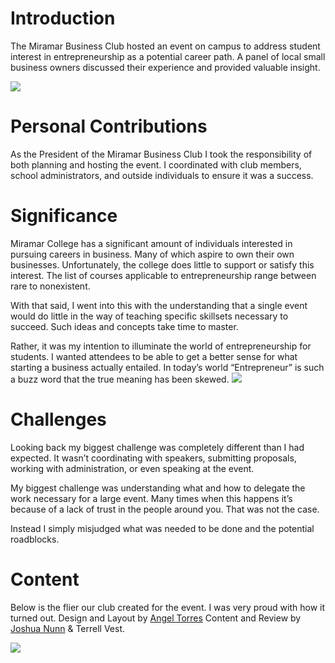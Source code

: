 # Introduction
The Miramar Business Club hosted an event on campus to address student interest in entrepreneurship as a potential career path. A panel of local small business owners discussed their experience and provided valuable insight.

<img src="../../assets/images/exploring-entrepreneurship/Panel.jpg" class="landscape full">

# Personal Contributions
As the President of the Miramar Business Club I took the responsibility of both planning and hosting the event. I coordinated with club members, school administrators, and outside individuals to ensure it was a success.

# Significance
Miramar College has a significant amount of individuals interested in pursuing careers in business. Many of which aspire to own their own businesses. Unfortunately, the college does little to support or satisfy this interest. The list of courses applicable to entrepreneurship range between rare to nonexistent.

With that said, I went into this with the understanding that a single event would do little in the way of teaching specific skillsets necessary to succeed. Such ideas and concepts take time to master.

Rather, it was my intention to illuminate the world of entrepreneurship for students. I wanted attendees to be able to get a better sense for what starting a business actually entailed. In today’s world “Entrepreneur” is such a buzz word that the true meaning has been skewed.
<img src="../../assets/images/exploring-entrepreneurship/Overview.jpg" class="landscape full">


# Challenges
Looking back my biggest challenge was completely different than I had expected. It wasn’t coordinating with speakers, submitting proposals, working with administration, or even speaking at the event.

My biggest challenge was understanding what and how to delegate the work necessary for a large event. Many times when this happens it’s because of a lack of trust in the people around you. That was not the case.

Instead I simply misjudged what was needed to be done and the potential roadblocks.

# Content
Below is the flier our club created for the event. I was very proud with how it turned out. Design and Layout by [Angel Torres](http://angeltorr.es/) Content and Review by [Joshua Nunn](https://www.linkedin.com/in/joshua-nunn-082a56106) & Terrell Vest.

<img src="../../assets/images/exploring-entrepreneurship/Event-flyer.jpg" class="portrait sml shadow">
